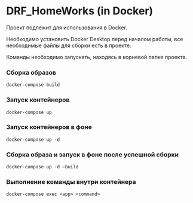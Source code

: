 # DRF_HomeWorks (in Docker)

Проект подлежит для использования в Docker.

Необходимо установить Docker Desktop перед началом работы, все необходимые файлы для сборки есть в проекте.

Команды необходимо запускать, находясь в корневой папке проекта.

### Сборка образов
```docker-compose build```

### Запуск контейнеров
```docker-compose up```

### Запуск контейнеров в фоне
```docker-compose up -d```

### Сборка образа и запуск в фоне после успешной сборки
```docker-compose up -d —build```

### Выполнение команды <command> внутри контейнера <app>
```docker-compose exec <app> <command>```